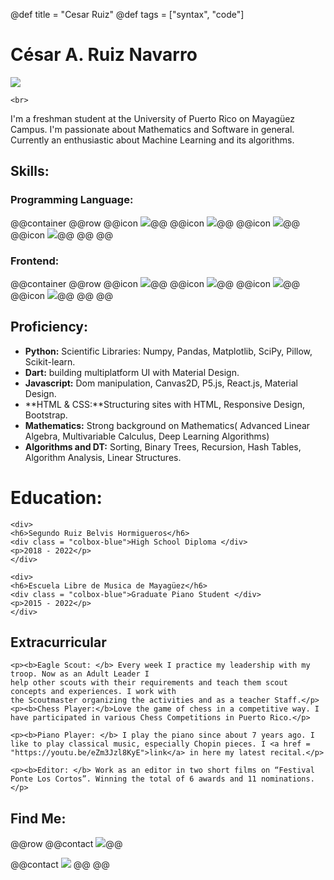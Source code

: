 @def title = "Cesar Ruiz"
@def tags = ["syntax", "code"]

# César A. Ruiz Navarro

<!--\tableofcontents <!-- you can use \toc as well -->
![](/assets/phto.jpg)
~~~
<br>
~~~
I'm a freshman student at the University of Puerto Rico on Mayagüez Campus. I'm passionate about Mathematics and Software in general. Currently an enthusiastic about Machine Learning and its algorithms.


## Skills:
### Programming Language:
@@container
@@row
@@icon [![](assets/python.png)](https://www.python.org/about/website/)@@
@@icon [![](assets/js.png)](https://developer.mozilla.org/en-US/docs/Web/JavaScript)@@
@@icon [![](assets/dart.svg)](https://dart.dev/)@@
@@icon [![](assets/cpp.png)](https://www.w3schools.com/cpp/cpp_intro.asp)@@
@@
@@
### Frontend:
@@container
@@row
@@icon [![](assets/html.png)](https://en.wikipedia.org/wiki/HTML)@@
@@icon [![](assets/css.png)](https://developer.mozilla.org/en-US/docs/Web/CSS)@@
@@icon [![](assets/flutter-logo.png)](https://flutter.dev/)@@
@@icon [![](assets/pyqt.png)](https://doc.qt.io/qtforpython/)@@
@@
@@
## Proficiency:
* **Python:** Scientific Libraries: Numpy, Pandas, Matplotlib, SciPy,
        Pillow, Scikit-learn.
* **Dart:** building multiplatform UI with Material Design.
* **Javascript:** Dom manipulation, Canvas2D, P5.js, React.js, Material Design.
* **HTML & CSS:**Structuring sites with HTML, Responsive Design, Bootstrap.
* **Mathematics:** Strong background on Mathematics( Advanced Linear Algebra,
        Multivariable Calculus, Deep Learning Algorithms)
* **Algorithms and DT:** Sorting, Binary Trees, Recursion, Hash Tables, Algorithm Analysis, Linear Structures.

# Education:
~~~
<div>
<h6>Segundo Ruiz Belvis Hormigueros</h6>
<div class = "colbox-blue">High School Diploma </div>
<p>2018 - 2022</p>
</div>
~~~


~~~
<div>
<h6>Escuela Libre de Musica de Mayagüez</h6>
<div class = "colbox-blue">Graduate Piano Student </div>
<p>2015 - 2022</p>
</div>
~~~


## Extracurricular
~~~
<p><b>Eagle Scout: </b> Every week I practice my leadership with my troop. Now as an Adult Leader I 
help other scouts with their requirements and teach them scout concepts and experiences. I work with 
the Scoutmaster organizing the activities and as a teacher Staff.</p>
<p><b>Chess Player:</b>Love the game of chess in a competitive way. I have participated in various Chess Competitions in Puerto Rico.</p>

<p><b>Piano Player: </b> I play the piano since about 7 years ago. I like to play classical music, especially Chopin pieces. I <a href = "https://youtu.be/eZm3Jzl8KyE">link</a> in here my latest recital.</p>

<p><b>Editor: </b> Work as an editor in two short films on “Festival Ponte Los Cortos”. Winning the total of 6 awards and 11 nominations.</p>

~~~
## Find Me:

@@row
@@contact [![](/assets/github.png)](https://github.com/Cruiz102)@@

@@contact [![](/assets/youtube.png)](https://www.youtube.com/channel/UCgsPQiDKRPgj44ieexKTgRA) @@
@@

